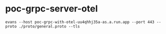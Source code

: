 # poc-grpc-server-otel


`evans --host poc-grpc-with-otel-uu4qhhj35a-as.a.run.app --port 443 --proto ./proto/general.proto --tls `